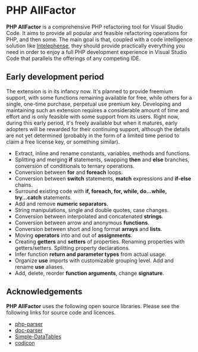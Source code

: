 # PHP AllFactor

**PHP AllFactor** is a comprehensive PHP refactoring tool for Visual Studio Code. It aims to provide all popular and feasible refactoring operations for PHP, and then some. The main goal is that, coupled with a code intelligence solution like [Intelephense](https://marketplace.visualstudio.com/items?itemName=bmewburn.vscode-intelephense-client), they should provide practically everything you need in order to enjoy a full PHP development experience in Visual Studio Code that parallels the offerings of any competing IDE.

## Early development period

The extension is in its infancy now. It's planned to provide freemium support, with some functions remaining available for free, while others for a single, one-time purchase, perpetual use premium key. Developing and maintaining such an extension requires a considerable amount of time and effort and is only feasible with some support from its users. Right now, during this early period, it's freely available but when it matures, early adopters will be rewarded for their continuing support, although the details are not yet determined (probably in the form of a limited time period to claim a free license key, or something similar).

* Extract, inline and rename constants, variables, methods and functions.
* Splitting and merging **if** statements, swapping **then** and **else** branches, conversion of conditionals to ternary operations.
* Conversion between **for** and **foreach** loops.
* Conversion between **switch** statements, **match** expressions and **if-else** chains.
* Surround existing code with **if, foreach, for, while, do...while, try...catch** statements.
* Add and remove **numeric separators**.
* String manipulations, single and double quotes, case changes.
* Conversion between interpolated and concatenated **strings**.
* Conversion between arrow and anonymous **functions**.
* Conversion between short and long format **arrays** and **lists**.
* Moving **operators** into and out of **assignments**.
* Creating **getters** and **setters** of properties. Renaming properties with getters/setters. Splitting property declarations.
* Infer function **return and parameter types** from actual usage.
* Organize **use** imports with customizable grouping level. Add and rename **use** aliases.
* Add, delete, reorder **function arguments**, change **signature**.

## Acknowledgements

**PHP AllFactor** uses the following open source libraries. Please see the following links for source code and licences.

* [php-parser](https://github.com/glayzzle/php-parser)
* [doc-parser](https://github.com/glayzzle/doc-parser)
* [Simple-DataTables](https://github.com/fiduswriter/Simple-DataTables)
* [codicon](https://github.com/microsoft/vscode-codicons)
